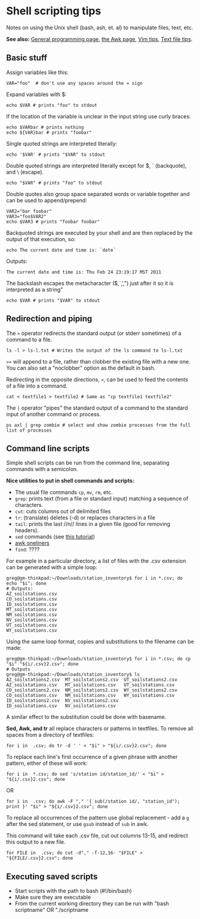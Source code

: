 # Shell scripting tips

Notes on using the Unix shell (bash, ash, et. al) to manipulate files,
text, etc.

 **See also:** [General programming page](comp_programming), [the Awk page](comp_awk), [Vim tips](comp_vimtips), [Text file tips](comp_textfiles).

## Basic stuff

Assign variables like this:

    VAR="foo"  # don't use any spaces around the = sign 

Expand variables with $:

    echo $VAR # prints "foo" to stdout 

If the location of the variable is unclear in the input string use curly
braces:

~~~{.bash}
echo $VARbar # prints nothing
echo ${VAR}bar # prints "foobar"
~~~

Single quoted strings are interpreted literally:

~~~{.bash}
echo '$VAR' # prints "$VAR" to stdout
~~~

Double quoted strings are interpreted literally except for $, \`
(backquote), and \\ (escape).

~~~{.bash}
echo "$VAR" # prints "foo" to stdout 
~~~

Double quotes also group space separated words or variable together and
can be used to append/prepend:

~~~{.bash}
VAR2="bar foobar"
VAR3="foo$VAR2"
echo $VAR3 # prints "foobar foobar"
~~~

Backquoted strings are executed by your shell and are then replaced by
the output of that execution, so:

    echo The current date and time is: `date`

Outputs:

    The current date and time is: Thu Feb 24 23:19:17 MST 2011

The backslash escapes the metacharacter ($,\`,',") just after it so it
is interpreted as a string"

~~~{.bash}
echo $VAR # prints "$VAR" to stdout 
~~~

## Redirection and piping

The `>` operator redirects the standard output (or stderr sometimes)
of a command to a file.

    ls -l > ls-l.txt # Writes the output of the ls command to ls-l.txt

`>>` will append to a file, rather than clobber the existing file
with a new one. You can also set a "noclobber" option as the default in
bash.

Redirecting in the opposite directions, `<`, can be used to feed the
contents of a file into a command.

~~~{.bash}
cat < textfile1 > textfile2 # Same as "cp textfile1 textfile2"
~~~

The `|` operator "pipes" the standard output of a command to the
standard input of another command or process.

~~~{.bash}
ps axl | grep zombie # select and show zombie processes from the full list of processes
~~~


## Command line scripts

Simple shell scripts can be run from the command line, separating
commands with a semicolon.

 **Nice utilities to put in shell commands and scripts:**

* The usual file commands `cp`, `mv`, `rm`, etc.
* `grep`: prints text (from a file or standard input) matching a sequence of characters.
* `cut`: cuts columns out of delimited files
* `tr`: (translate) deletes (-d) or replaces characters in a file
* `tail`: prints the last //n// lines in a given file (good for removing headers).
* `sed` commands (see [this tutorial](http://www.grymoire.com/Unix/Sed.html))
* [awk oneliners](comp_awk)
* `find`: ????

For example in a particular directory, a list of files with the .csv
extension can be generated with a simple loop:

~~~{.bash}
greg@gm-thinkpad:~/Downloads/station_inventory$ for i in *.csv; do echo "$i"; done
# Outputs:
AZ_soilstations.csv
CO_soilstations.csv
ID_soilstations.csv
MT_soilstations.csv
NM_soilstations.csv
NV_soilstations.csv
UT_soilstations.csv
WY_soilstations.csv
~~~

Using the same loop format, copies and substitutions to the filename can
be made:

~~~{.bash}
greg@gm-thinkpad:~/Downloads/station_inventory$ for i in *.csv; do cp "$i" "${i/.csv}2.csv"; done
# Outputs
greg@gm-thinkpad:~/Downloads/station_inventory$ ls
AZ_soilstations2.csv  MT_soilstations2.csv  UT_soilstations2.csv
AZ_soilstations.csv   MT_soilstations.csv   UT_soilstations.csv
CO_soilstations2.csv  NM_soilstations2.csv  WY_soilstations2.csv
CO_soilstations.csv   NM_soilstations.csv   WY_soilstations.csv
ID_soilstations2.csv  NV_soilstations2.csv
ID_soilstations.csv   NV_soilstations.csv
~~~

A similar effect to the substitution could be done with basename.

**Sed, Awk, and tr** all replace characters or patterns in textfiles. To remove all spaces from a directory of textfiles:

~~~{~bash}
for i in  .csv; do tr -d ' ' < "$i" > "${i/.csv}2.csv"; done
~~~

To replace each line's first occurrence of a given phrase with another pattern, either of these will work:

~~~{.bash}\
for i in  *.csv; do sed 's/station id/station_id/' < "$i" >  "${i/.csv}2.csv"; done
~~~

OR  

~~~{.bash}
for i in  .csv; do awk -F "," '{ sub(/station id/, "station_id"); print }' "$i" > "${i/.csv}2.csv"; done
~~~

To replace all occurrences of the pattern use global replacement - add a `g` after the sed statement, or use `gsub` instead of `sub` in awk.

This command will take each .csv file, cut out columns 13-15, and
redirect this output to a new file.

~~~{.bash}
for FILE in  .csv; do cut -d"," -f-12,16- "$FILE" > "${FILE/.csv}2.csv"; done 
~~~

## Executing saved scripts

- Start scripts with the path to bash (#!/bin/bash)
- Make sure they are executable
- From the current working directory they can be run with "bash scriptname" OR "./scriptname
